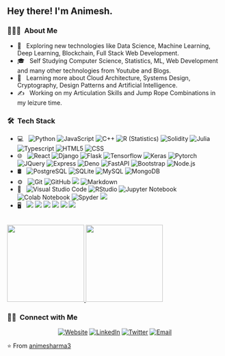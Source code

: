 <h2> Hey there! I'm Animesh.</h2>

<h3> 👨🏻‍💻 &nbsp;About Me </h3>

- 🤔 &nbsp; Exploring new technologies like Data Science, Machine Learning, Deep Learning, Blockchain, Full Stack Web Development.
- 🎓 &nbsp; Self Studying Computer Science, Statistics, ML, Web Development and many other technologies from Youtube and Blogs.
- 🌱 &nbsp; Learning more about Cloud Architecture, Systems Design, Cryptography, Design Patterns and Artificial Intelligence.
- ✍️ &nbsp; Working on my Articulation Skills and Jump Rope Combinations in my leizure time.

<h3> 🛠 &nbsp;Tech Stack </h3>

- 💻 &nbsp;
  ![Python](https://img.shields.io/badge/-Python-333333?style=flat&logo=python)
  ![JavaScript](https://img.shields.io/badge/-JavaScript-333333?style=flat&logo=JavaScript&style=flat)
  ![C++](https://img.shields.io/badge/-C++-333333?style=flat&logo=C%2B%2B&logoColor=00599C)
  ![R (Statistics)](https://img.shields.io/badge/-R-333333?style=flat&logo=R&logoColor=276DC3)
  ![Solidity](https://img.shields.io/badge/-Solidity-333333?style=flat&logo=solidity&logoColor=00599C)
  ![Julia](https://img.shields.io/badge/-Julia-333333?style=flat&logo=julia)
  ![Typescript](https://img.shields.io/badge/-TypeScript-333333?style=flat&logo=typescript)
  ![HTML5](https://img.shields.io/badge/-HTML5-333333?style=flat&logo=HTML5)
  ![CSS](https://img.shields.io/badge/-CSS-333333?style=flat&logo=CSS3&logoColor=1572B6)
- 🌐 &nbsp;
  ![React](https://img.shields.io/badge/-React-333333?style=flat&logo=react)
  ![Django](https://img.shields.io/badge/-Django-333333?style=flat&logo=django)
  ![Flask](https://img.shields.io/badge/-Flask-333333?style=flat&logo=flask)
  ![Tensorflow](https://img.shields.io/badge/-Tensorflow-333333?style=flat&logo=tensorflow)
  ![Keras](https://img.shields.io/badge/-Keras-333333?style=flat&logo=keras)
  ![Pytorch](https://img.shields.io/badge/-Torch-333333?style=flat&logo=pytorch)
  ![JQuery](https://img.shields.io/badge/-JQuery-333333?style=flat&logo=jquery)
  ![Express](https://img.shields.io/badge/-Express-333333?style=flat&logo=express)
  ![Deno](https://img.shields.io/badge/-Deno-333333?style=flat&logo=deno)
  ![FastAPI](https://img.shields.io/badge/-FastAPI-333333?style=flat&logo=fastapi)
  ![Bootstrap](https://img.shields.io/badge/-Bootstrap-333333?style=flat&logo=bootstrap&logoColor=563D7C)
  ![Node.js](https://img.shields.io/badge/-Node.js-333333?style=flat&logo=node.js)
- 🛢 &nbsp;
  ![PostgreSQL](https://img.shields.io/badge/-PostgreSQL-333333?style=flat&logo=postgresql)
  ![SQLite](https://img.shields.io/badge/-SQLite-333333?style=flat&logo=sqlite)
  ![MySQL](https://img.shields.io/badge/-MySQL-333333?style=flat&logo=mysql)
  ![MongoDB](https://img.shields.io/badge/-MongoDB-333333?style=flat&logo=mongodb)
- ⚙️ &nbsp;
  ![Git](https://img.shields.io/badge/-Git-333333?style=flat&logo=git)
  ![GitHub](https://img.shields.io/badge/-GitHub-333333?style=flat&logo=github)
  ![](https://img.shields.io/badge/-Heroku-333333?style=flat&logo=heroku)
  ![Markdown](https://img.shields.io/badge/-Markdown-333333?style=flat&logo=markdown)
- 🔧 &nbsp;
  ![Visual Studio Code](https://img.shields.io/badge/-Visual%20Studio%20Code-333333?style=flat&logo=visual-studio-code&logoColor=007ACC)
  ![RStudio](https://img.shields.io/badge/-RStudio-333333?style=flat&logo=rstudio)
  ![Jupyter Notebook](https://img.shields.io/badge/-Jupyter%20Notebook-333333?style=flat&logo=jupyter)
  ![Colab Notebook](https://img.shields.io/badge/-Colab-333333?style=flat&logo=googlecolab)
  ![Spyder](https://img.shields.io/badge/-Spyder-333333?style=flat&logo=spyderide)
  ![](https://img.shields.io/badge/-Atom-333333?style=flat&logo=atom)
- 🖥 &nbsp;
  ![](https://img.shields.io/badge/-Full%20Stack%20Web%20Development-333333?style=flat)
  ![](https://img.shields.io/badge/-Data%20Science-333333?style=flat)
  ![](https://img.shields.io/badge/-Machine%20Learning-333333?style=flat)
  ![](https://img.shields.io/badge/-Deep%20Learning-333333?style=flat)
  ![](https://img.shields.io/badge/-Data%20Visualization-333333?style=flat)
  ![](https://img.shields.io/badge/-Blockchain-333333?style=flat)
<br/>

<a href="https://github.com/animesharma3">
  <img height="180em" src="https://github-readme-stats.vercel.app/api?username=animesharma3&theme=buefy&show_icons=true" />
  <img height="180em" src="https://github-readme-stats.vercel.app/api/top-langs/?username=animesharma3&theme=buefy&layout=compact" />
</a>

<br/>

<h3> 🤝🏻 &nbsp;Connect with Me </h3>

<p align="center">
<a href="https://animesh-sharma-resume.herokuapp.com/
"><img alt="Website" src="https://img.shields.io/badge/Resume-Website-blue?style=flat-square&logo=google-chrome"></a>
<a href="https://www.linkedin.com/in/animesh-sharma-73300a161/"><img alt="LinkedIn" src="https://img.shields.io/badge/LinkedIn-Animesh%20Sharma-blue?style=flat-square&logo=linkedin"></a>
<a href="https://www.twitter.com/animesharma3/"><img alt="Twitter" src="https://img.shields.io/badge/Twitter-animesharma3-blue?style=flat-square&logo=twitter"></a>
<a href="mailto:animesharma3@gmail.com"><img alt="Email" src="https://img.shields.io/badge/Email-animesharma3@gmail.com-blue?style=flat-square&logo=gmail"></a>
</p>

⭐️ From [animesharma3](https://github.com/animesharma3)
